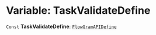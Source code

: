 # Variable: TaskValidateDefine

`Const` **TaskValidateDefine**: [`FlowGramAPIDefine`](/auto-docs/interface/interfaces/FlowGramAPIDefine.md)
